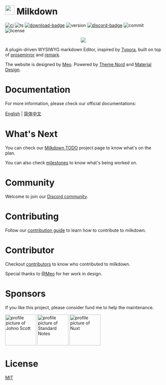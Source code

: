 # <img src="https://raw.githubusercontent.com/Saul-Mirone/milkdown/648e593619e870cc7ddc794bb8768cdf06b0b279/gh-pages/public/milkdown-mini.svg" height="30px" /> Milkdown

[![ci][ci-badge]][ci-link]
![ts][ts-badge]
[![download-badge]][download-link]
![version][version-badge]
[![discord-badge]][discord-link]
![commit][commit-badge]
![license][license-badge]

<div align="center">
    <img src="https://raw.githubusercontent.com/Saul-Mirone/milkdown/648e593619e870cc7ddc794bb8768cdf06b0b279/gh-pages/public/milkdown-homepage.svg" />
</div>

A plugin-driven WYSIWYG markdown Editor, inspired by [Typora](https://typora.io/), built on top of [prosemirror](https://prosemirror.net/) and [remark](https://github.com/remarkjs/remark).

The website is designed by [Meo](https://www.meo.cool/). Powered by [Theme Nord](https://www.nordtheme.com/) and [Material Design](https://material.io/design).

# Documentation

For more information, please check our official documentations:

[English](https://milkdown.dev/) | [简体中文](https://milkdown.dev/zh-hans/)

# What's Next

You can check our [Milkdown TODO](https://github.com/users/Saul-Mirone/projects/4/views/5) project page to know what's on the plan.

You can also check [milestones](https://github.com/Saul-Mirone/milkdown/milestones) to know what's being worked on.

# Community

Welcome to join our [Discord community][discord-link].

# Contributing

Follow our [contribution guide](https://github.com/Saul-Mirone/milkdown/blob/main/CONTRIBUTING.md) to learn how to contribute to milkdown.

# Contributor

Checkout [contributors](https://github.com/Saul-Mirone/milkdown/graphs/contributors) to know who contributed to milkdown.

Special thanks to [@Meo](https://github.com/Saul-Meo) for her work in design.

# Sponsors

If you like this project, please consider fund me to help the maintenance.

<a title="Johno Scott" href="https://github.com/johnoscott"><img src="https://avatars.githubusercontent.com/u/291958?v=4" width="100" alt="profile picture of Johno Scott"></a>
<a title="Standard Notes" href="https://github.com/standardnotes"><img src="https://avatars.githubusercontent.com/u/24537496?v=4" width="100" alt="profile picture of Standard Notes"></a>
<a title="Nuxt" href="https://github.com/nuxt"><img src="https://avatars.githubusercontent.com/u/23360933?v=4" width="100" alt="profile picture of Nuxt"></a>

# License

[MIT](/LICENSE)

[ci-badge]: https://github.com/Saul-Mirone/milkdown/actions/workflows/ci.yml/badge.svg
[ci-link]: https://github.com/Saul-Mirone/milkdown/actions/workflows/ci.yml
[ts-badge]: https://badgen.net/badge/-/TypeScript/blue?icon=typescript&label
[download-badge]: https://img.shields.io/npm/dm/@milkdown/core
[download-link]: https://www.npmjs.com/search?q=%40milkdown
[version-badge]: https://img.shields.io/npm/v/@milkdown/core
[commit-badge]: https://img.shields.io/github/commit-activity/m/Saul-Mirone/milkdown
[license-badge]: https://img.shields.io/github/license/Saul-Mirone/milkdown
[discord-badge]: https://img.shields.io/discord/870181036041060352
[discord-link]: https://discord.gg/SdMnrSMyBX
